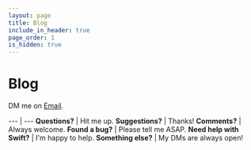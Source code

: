```yaml
---
layout: page
title: Blog
include_in_header: true
page_order: 1
is_hidden: true
---
```


# Blog

DM me on [Email](mailto:naolin@naolin.net).

--- | ---
**Questions?** | Hit me up.
**Suggestions?** | Thanks!
**Comments?** | Always welcome.
**Found a bug?** | Please tell me ASAP.
**Need help with Swift?** | I'm happy to help.
**Something else?** | My DMs are always open!
